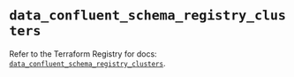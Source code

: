 # `data_confluent_schema_registry_clusters`

Refer to the Terraform Registry for docs: [`data_confluent_schema_registry_clusters`](https://registry.terraform.io/providers/confluentinc/confluent/2.9.0/docs/data-sources/schema_registry_clusters).
